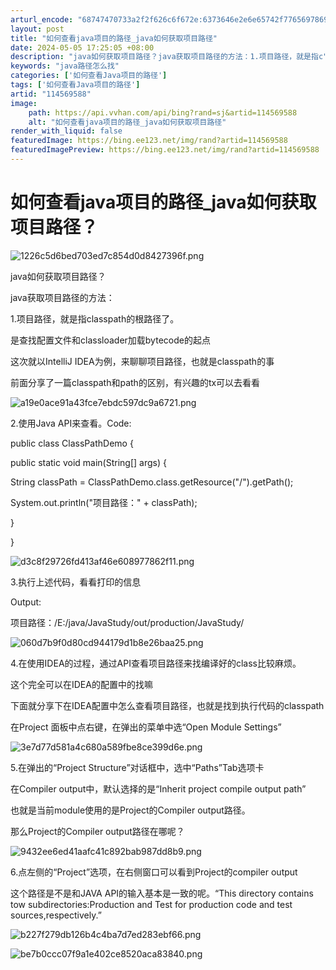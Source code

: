 ```yaml
---
arturl_encode: "68747470733a2f2f626c6f672e:6373646e2e6e65742f77656978696e5f34323431353638312f:61727469636c652f64657461696c732f313134353639353838"
layout: post
title: "如何查看java项目的路径_java如何获取项目路径"
date: 2024-05-05 17:25:05 +08:00
description: "java如何获取项目路径？java获取项目路径的方法：1.项目路径，就是指c"
keywords: "java路径怎么找"
categories: ['如何查看Java项目的路径']
tags: ['如何查看Java项目的路径']
artid: "114569588"
image:
    path: https://api.vvhan.com/api/bing?rand=sj&artid=114569588
    alt: "如何查看java项目的路径_java如何获取项目路径"
render_with_liquid: false
featuredImage: https://bing.ee123.net/img/rand?artid=114569588
featuredImagePreview: https://bing.ee123.net/img/rand?artid=114569588
---
```


# 如何查看java项目的路径\_java如何获取项目路径？

![1226c5d6bed703ed7c854d0d8427396f.png](https://i-blog.csdnimg.cn/blog_migrate/f4bb4ecd3126e2c68d2bdffa64be84c7.jpeg)

java如何获取项目路径？

java获取项目路径的方法：

1.项目路径，就是指classpath的根路径了。

是查找配置文件和classloader加载bytecode的起点

这次就以IntelliJ IDEA为例，来聊聊项目路径，也就是classpath的事

前面分享了一篇classpath和path的区别，有兴趣的tx可以去看看

![a19e0ace91a43fce7ebdc597dc9a6721.png](https://i-blog.csdnimg.cn/blog_migrate/6cdaa0aa06fbbc0698d26d7686005a9a.png)

2.使用Java API来查看。Code:

public class ClassPathDemo {

public static void main(String[] args) {

String classPath = ClassPathDemo.class.getResource("/").getPath();

System.out.println("项目路径：" + classPath);

}

}

![d3c8f29726fd413af46e608977862f11.png](https://i-blog.csdnimg.cn/blog_migrate/95ac570cd12abee929af8becd6879d8d.png)

3.执行上述代码，看看打印的信息

Output:

项目路径：/E:/java/JavaStudy/out/production/JavaStudy/

![060d7b9f0d80cd944179d1b8e26baa25.png](https://i-blog.csdnimg.cn/blog_migrate/444497f5b35cca88e52e71cdd72e70f5.png)

4.在使用IDEA的过程，通过API查看项目路径来找编译好的class比较麻烦。

这个完全可以在IDEA的配置中的找嘛

下面就分享下在IDEA配置中怎么查看项目路径，也就是找到执行代码的classpath

在Project 面板中点右键，在弹出的菜单中选“Open Module Settings”

![3e7d77d581a4c680a589fbe8ce399d6e.png](https://i-blog.csdnimg.cn/blog_migrate/0b1d6627e1ecdec6b4dba0a907edbc4c.png)

5.在弹出的“Project Structure”对话框中，选中“Paths”Tab选项卡

在Compiler output中，默认选择的是“Inherit project compile output path”

也就是当前module使用的是Project的Compiler output路径。

那么Project的Compiler output路径在哪呢？

![9432ee6ed41aafc41c892bab987dd8b9.png](https://i-blog.csdnimg.cn/blog_migrate/0a78842d67c2f3fc476071ac6a91c9ad.png)

6.点左侧的“Project”选项，在右侧窗口可以看到Project的compiler output

这个路径是不是和JAVA API的输入基本是一致的呢。“This directory contains tow subdirectories:Production and Test for production code and test sources,respectively.”

![b227f279db126b4c4ba7d7ed283ebf66.png](https://i-blog.csdnimg.cn/blog_migrate/5d0474861158159674a0088241d09b7f.png)

![be7b0ccc07f9a1e402ce8520aca83840.png](https://i-blog.csdnimg.cn/blog_migrate/5752f2cbafea79ed13d36277dddcf348.png)